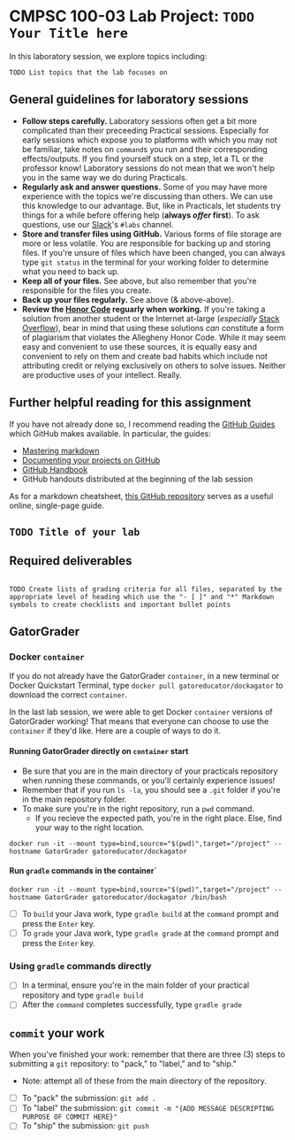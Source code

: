 # CMPSC 100-03 Lab Project: `TODO Your Title here`

In this laboratory session, we explore topics including: 

```
TODO List topics that the lab focuses on
```

## General guidelines for laboratory sessions

* **Follow steps carefully.** Laboratory sessions often get a bit more complicated than their preceeding Practical sessions. Especially for early sessions which expose you to platforms with which you may not be familiar, take notes on `command`s you run and their corresponding effects/outputs. If you find yourself stuck on a step, let a TL or the professor know! Laboratory sessions do not mean that we won't help you in the same way we do during Practicals.
* **Regularly ask and answer questions.** Some of you may have more experience with the topics we're discussing than others. We can use this knowledge to our advantage. But, like in Practicals, let students try things for a while before offering help (**always _offer_ first**). To ask questions, use our [Slack](https://cmpsc100fall2019.slack.com)'s `#labs` channel.
* **Store and transfer files using GitHub.** Various forms of file storage are more or less volatile. *You* are responsible for backing up and storing files. If you're unsure of files which have been changed, you can always type `git status` in the terminal for your working folder to determine what you need to back up.
* **Keep all of your files.** See above, but also remember that you're responsible for the files you create.
* **Back up your files regularly.** See above (& above-above).
* **Review the [Honor Code](https://sites.allegheny.edu/about/honor-code/) reguarly when working.** If you're taking a solution from another student or the Internet at-large (_especially_ [Stack Overflow](https://stackoverflow.com)), bear in mind that using these solutions _can_ constitute a form of plagiarism that violates the Allegheny Honor Code. While it may seem easy and convenient to use these sources, it is equally easy and convenient to rely on them and create bad habits which include not attributing credit or relying exclusively on others to solve issues. Neither are productive uses of your intellect. Really.

## Further helpful reading for this assignment

If you have not already done so, I recommend reading the [GitHub Guides](https://guides.github.com) which GitHub makes available. In particular, the guides:
* [Mastering markdown](https://guides.github.com/features/mastering-markdown/)
* [Documenting your projects on GitHub](https://guides.github.com/features/wikis/)
* [GitHub Handbook](https://guides.github.com/introduction/git-handbook/)
* GitHub handouts distributed at the beginning of the lab session

As for a markdown cheatsheet, [this GitHub repository](https://github.com/adam-p/markdown-here/wiki/Markdown-Cheatsheet) serves as a useful online, single-page guide.

## `TODO Title of your lab`


## Required deliverables

```

TODO Create lists of grading criteria for all files, separated by the appropriate level of heading which use the "- [ ]" and "*" Markdown symbols to create checklists and important bullet points

```

## GatorGrader

### Docker `container`

If you do not already have the GatorGrader `container`, in a new terminal or Docker Quickstart Terminal, type `docker pull gatoreducator/dockagator` to download the correct `container`.

In the last lab session, we were able to get Docker `container` versions of GatorGrader working! That means that everyone can choose to use the `container` if they'd like. Here are a couple of ways to do it.

#### Running GatorGrader directly on `container` start

* Be sure that you are in the main directory of your practicals repository when running these commands, or you'll certainly experience issues!
* Remember that if you run `ls -la`, you should see a `.git` folder if you're in the main repository folder.
* To make sure you're in the right repository, run a `pwd` command.
    * If you recieve the expected path, you're in the right place. Else, find your way to the right location.

```
docker run -it --mount type=bind,source="$(pwd)",target="/project" --hostname GatorGrader gatoreducator/dockagator
```

#### Run `gradle` commands in the container`

```
docker run -it --mount type=bind,source="$(pwd)",target="/project" --hostname GatorGrader gatoreducator/dockagator /bin/bash
```

- [ ] To `build` your Java work, type `gradle build` at the `command` prompt and press the `Enter` key.
- [ ] To `grade` your Java work, type `gradle grade` at the `command` prompt and press the `Enter` key.

### Using `gradle` commands directly

- [ ] In a terminal, ensure you're in the main folder of your practical repository and type `gradle build`
- [ ] After the `command` completes successfully, type `gradle grade`

## `commit` your work

When you've finished your work: remember that there are three (3) steps to submitting a `git` repository: to "pack," to "label," and to "ship."

* Note: attempt all of these from the main directory of the repository.

- [ ] To "pack" the submission: `git add .`
- [ ] To "label" the submission: `git commit -m "{ADD MESSAGE DESCRIPTING PURPOSE OF COMMIT HERE}"`
- [ ] To "ship" the submission: `git push`